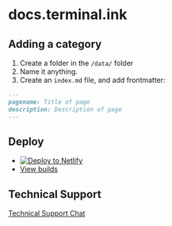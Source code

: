 # docs.terminal.ink

## Adding a category
1. Create a folder in the `/data/` folder
2. Name it anything.
3. Create an `index.md` file, and add frontmatter:

```md
---
pagename: Title of page
description: Description of page
---
```

## Deploy
- [![Deploy to Netlify](https://www.netlify.com/img/deploy/button.svg)](https://app.netlify.com/start/deploy?repository=https://github.com/terminal/docs.terminal.ink)
- [View builds](https://app.netlify.com/sites/docs-terminal-ink/deploys)

## Technical Support
[Technical Support Chat](https://discord.gg/8uC6aKZ)
